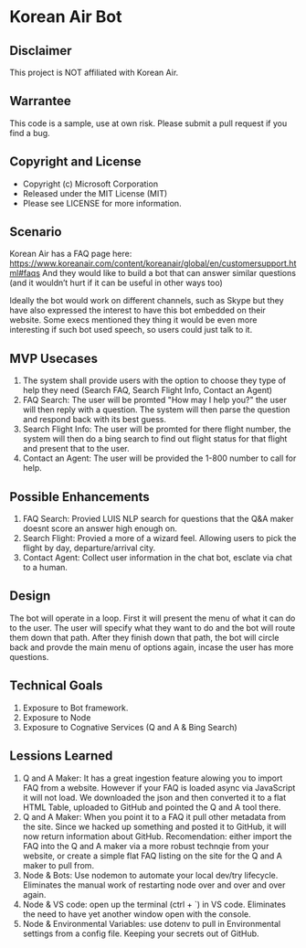Korean Air Bot
==============

Disclaimer
----------
This project is NOT affiliated with Korean Air. 

Warrantee
---------
This code is a sample, use at own risk. Please submit a pull request if you find a bug. 

Copyright and License
----------------------
 - Copyright (c) Microsoft Corporation
 - Released under the MIT License (MIT)
 - Please see LICENSE for more information.

Scenario
----
Korean Air has a FAQ page here: https://www.koreanair.com/content/koreanair/global/en/customersupport.html#faqs And they would like to build a bot that can answer similar questions (and it wouldn’t hurt if it can be useful in other ways too) 
 
Ideally the bot would work on different channels, such as Skype but they have also expressed the interest to have this bot embedded on their website. Some execs mentioned they thing it would be even more interesting if such bot used speech, so users could just talk to it. 

MVP Usecases
--------
1. The system shall provide users with the option to choose they type of help they need (Search FAQ, Search Flight Info, Contact an Agent)
2. FAQ Search: The user will be promted "How may I help you?" the user will then reply with a question. The system will then parse the question and respond back with its best guess.
3. Search Flight Info: The user will be promted for there flight number, the system will then do a bing search to find out flight status for that flight and present that to the user. 
4. Contact an Agent: The user will be provided the 1-800 number to call for help. 

Possible Enhancements
---------------------
1. FAQ Search: Provied LUIS NLP search for questions that the Q&A maker doesnt score an answer high enough on. 
2. Search Flight: Provied a more of a wizard feel. Allowing users to pick the flight by day, departure/arrival city.
3. Contact Agent: Collect user information in the chat bot, esclate via chat to a human.

Design
------
The bot will operate in a loop. First it will present the menu of what it can do to the user. The user will specify what they want to do and the bot will route them down that path. After they finish down that path, the bot will circle back and provde the main menu of options again, incase the user has more questions. 

Technical Goals
---------------
1. Exposure to Bot framework. 
2. Exposure to Node
3. Exposure to Cognative Services (Q and A & Bing Search)

Lessions Learned
----------------
1. Q and A Maker: It has a great ingestion feature alowing you to import FAQ from a website. However if your FAQ is loaded async via JavaScript it will not load. We downloaded the json and then converted it to a flat HTML Table, uploaded to GitHub and pointed the Q and A tool there. 
2. Q and A Maker: When you point it to a FAQ it pull other metadata from the site. Since we hacked up something and posted it to GitHub, it will now return information about GitHub. Recomendation: either import the FAQ into the Q and A maker via a more robust technqie from your website, or create a simple flat FAQ listing on the site for the Q and A maker to pull from. 
3. Node & Bots: Use nodemon to automate your local dev/try lifecycle. Eliminates the manual work of restarting node over and over and over again. 
4. Node & VS code: open up the terminal (ctrl + `) in VS code. Eliminates the need to have yet another window open with the console. 
5. Node & Environmental Variables: use dotenv to pull in Environmental settings from a config file. Keeping your secrets out of GitHub. 